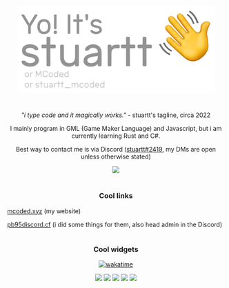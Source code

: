 <div align="center">
<a href=""><img src="./gitHello.png" alt="Yo! It's stuartt (or MCoded, or stuartt_mcoded)"></a>

# 


*"i type code and it magically works."* - stuartt's tagline, circa 2022

I mainly program in GML (Game Maker Language) and Javascript, but i am currently learning Rust and C#.

Best way to contact me is via Discord ([stuartt#2419](https://discord.com/users/284804878604435476), my DMs are open unless otherwise stated)

[![](https://discord.c99.nl/widget/theme-1/284804878604435476.png)](https://discord.com/users/284804878604435476)

# 

### Cool links
</div>

[mcoded.xyz](https://mcoded.xyz/) (my website)

[pb95discord.cf](https://pb95discord.cf/) (i did some things for them, also head admin in the Discord)

<div align="center">

# 

### Cool widgets
  
[![wakatime](https://wakatime.com/badge/user/d262f742-f024-4cd6-bd3b-05145a89e4b0.svg)](https://wakatime.com/@d262f742-f024-4cd6-bd3b-05145a89e4b0)

![](https://github-profile-summary-cards.vercel.app/api/cards/profile-details?username=RealMCoded&theme=github_dark)
![](https://github-profile-summary-cards.vercel.app/api/cards/repos-per-language?username=RealMCoded&theme=github_dark) ![](https://github-profile-summary-cards.vercel.app/api/cards/most-commit-language?username=RealMCoded&theme=github_dark)
![](https://github-profile-summary-cards.vercel.app/api/cards/stats?username=RealMCoded&theme=github_dark) ![](https://github-profile-summary-cards.vercel.app/api/cards/productive-time?username=RealMCoded&theme=github_dark)
</div>
